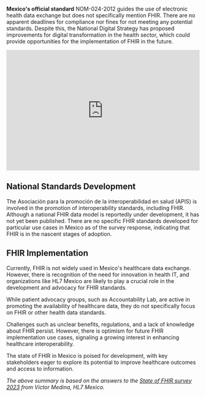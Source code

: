 **Mexico's official standard** NOM-024-2012 guides the use of electronic health data exchange but does not specifically mention FHIR. There are no apparent deadlines for compliance nor fines for not meeting any potential standards. Despite this, the National Digital Strategy has proposed improvements for digital transformation in the health sector, which could provide opportunities for the implementation of FHIR in the future.

<iframe width="100%" height="315" src="https://www.youtube.com/embed/byyUaJew8jo?si=yAznWUZbNCRgzxum" title="YouTube video player" frameborder="0" allow="accelerometer; autoplay; clipboard-write; encrypted-media; gyroscope; picture-in-picture; web-share" referrerpolicy="strict-origin-when-cross-origin" allowfullscreen></iframe>

## National Standards Development

The Asociación para la promoción de la interoperabilidad en salud (APIS) is involved in the promotion of interoperability standards, including FHIR. Although a national FHIR data model is reportedly under development, it has not yet been published. There are no specific FHIR standards developed for particular use cases in Mexico as of the survey response, indicating that FHIR is in the nascent stages of adoption.

## FHIR Implementation

Currently, FHIR is not widely used in Mexico's healthcare data exchange. However, there is recognition of the need for innovation in health IT, and organizations like HL7 Mexico are likely to play a crucial role in the development and advocacy for FHIR standards. 

While patient advocacy groups, such as Accountability Lab, are active in promoting the availability of healthcare data, they do not specifically focus on FHIR or other health data standards.

Challenges such as unclear benefits, regulations, and a lack of knowledge about FHIR persist. However, there is optimism for future FHIR implementation use cases, signaling a growing interest in enhancing healthcare interoperability.

The state of FHIR in Mexico is poised for development, with key stakeholders eager to explore its potential to improve healthcare outcomes and access to information.

*The above summary is based on the answers to the [State of FHIR survey 2023](https://fire.ly/blog/fhir-maturity-and-adoption-around-the-world/) from Victor Medina, HL7 Mexico.*
